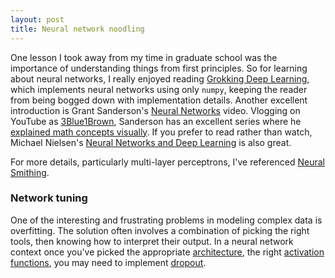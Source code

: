 ```yaml
---
layout: post
title: Neural network noodling
---
```


One lesson I took away from my time in graduate school was the importance of understanding things from first principles. So for learning about neural networks, I really enjoyed reading [Grokking Deep Learning](https://www.manning.com/books/grokking-deep-learning), which implements neural networks using only `numpy`, keeping the reader from being bogged down with implementation details. Another excellent introduction is Grant Sanderson's [Neural Networks](https://www.manning.com/livevideo/3blue1brown-neural-networks) video. Vlogging on YouTube as [3Blue1Brown](https://en.wikipedia.org/wiki/3Blue1Brown), Sanderson has an excellent series where he [explained math concepts visually](https://www.youtube.com/channel/UCYO_jab_esuFRV4b17AJtAw). If you prefer to read rather than watch, Michael Nielsen's [Neural Networks and Deep Learning](http://neuralnetworksanddeeplearning.com/) is also great.

For more details, particularly multi-layer perceptrons, I've referenced [Neural Smithing](https://mitpress.mit.edu/books/neural-smithing).

### Network tuning

One of the interesting and frustrating problems in modeling complex data is overfitting. The solution often involves a combination of picking the right tools, then knowing how to interpret their output. In a neural network context once you've picked the appropriate [architecture](https://towardsdatascience.com/the-mostly-complete-chart-of-neural-networks-explained-3fb6f2367464), the right [activation functions](https://missinglink.ai/guides/neural-network-concepts/7-types-neural-network-activation-functions-right/), you may need to implement [dropout](http://jmlr.org/papers/v15/srivastava14a.html).





